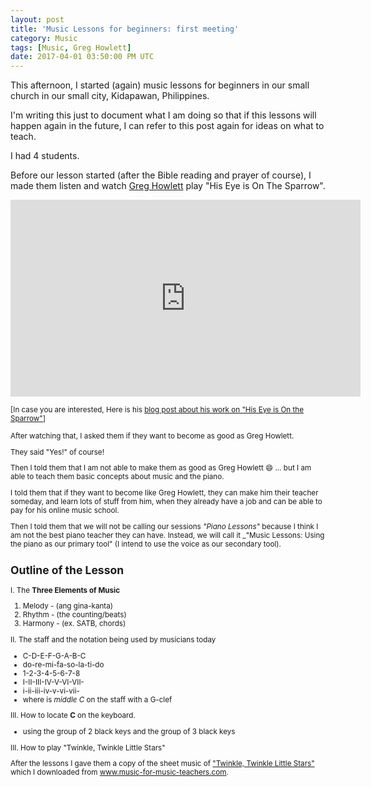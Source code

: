 ```yaml
---
layout: post
title: 'Music Lessons for beginners: first meeting'
category: Music
tags: [Music, Greg Howlett]
date: 2017-04-01 03:50:00 PM UTC
---
```


<!-- April 1, 2017 11:50:00 PM Philippine Time -->

This afternoon, I started (again) music lessons for beginners in our small church in our small city, Kidapawan, Philippines.

I'm writing this just to document what I am doing so that if this lessons will happen again in the future, I can refer to this post again for ideas on what to teach.

<!--more-->

I had 4 students.

Before our lesson started (after the Bible reading and prayer of course), I made them listen and watch [Greg Howlett](https://greghowlett.com/?affid=5114) play "His Eye is On The Sparrow".

<iframe width="560" height="315" src="https://www.youtube.com/embed/mcgnweBfit0" frameborder="0" allowfullscreen></iframe>

<small>[In case you are interested, Here is his [blog post about his work on "His Eye is On the Sparrow"](https://greghowlett.com/blog/thoughts/010911.aspx?affid=5114)]

After watching that, I asked them if they want to become as good as Greg Howlett.

They said "Yes!" of course!

Then I told them that I am not able to make them as good as Greg Howlett :smile: ... but I am able to teach them basic concepts about music and the piano.

I told them that if they want to become like Greg Howlett, they can make him their teacher someday, and learn lots of stuff from him, when they already have a job and can be able to pay for his online music school.

Then I told them that we will not be calling our sessions _"Piano Lessons"_ because I think I am not the best piano teacher they can have. Instead, we will call it _"Music Lessons: Using the piano as our primary tool" (I intend to use the voice as our secondary tool).

## Outline of the Lesson

I. The **Three Elements of Music**

1. Melody - (ang gina-kanta)
2. Rhythm - (the counting/beats)
3. Harmony - (ex. SATB, chords)

II. The staff and the notation being used by musicians today

- C-D-E-F-G-A-B-C
- do-re-mi-fa-so-la-ti-do
- 1-2-3-4-5-6-7-8
- I-II-III-IV-V-VI-VII-
- i-ii-iii-iv-v-vi-vii-
- where is _middle C_ on the staff with a G-clef

III. How to locate **C** on the keyboard.
- using the group of 2 black keys and the group of 3 black keys

III. How to play "Twinkle, Twinkle Little Stars"

After the lessons I gave them a copy of the sheet music of ["Twinkle, Twinkle Little Stars"](http://www.music-for-music-teachers.com/twinkle-twinkle.html) which I downloaded from www.music-for-music-teachers.com.